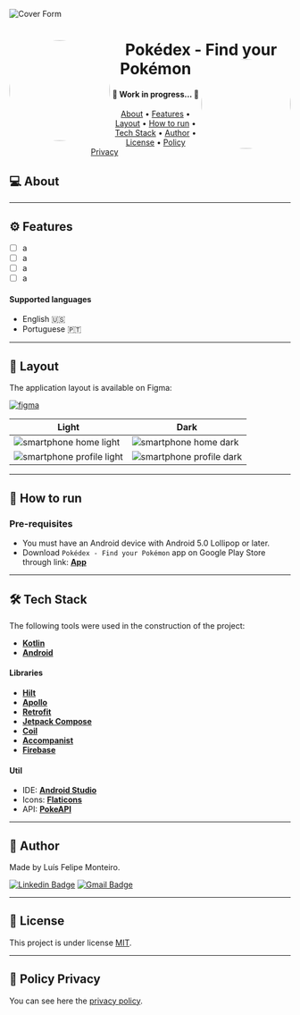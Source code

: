 ![Cover Form](https://user-images.githubusercontent.com/63600670/188512424-41de6784-202c-4af7-b90b-85ba36beb032.png)

<h1 align="center">
<a href="https://user-images.githubusercontent.com/63600670/188513795-98f87adf-8926-43ae-b63e-9cc8596fa321.png"><img align="left" style="border-radius: 50%;" src="https://user-images.githubusercontent.com/63600670/188514149-56f6a4bc-48ae-45ff-97a1-597d81f86950.png" width="180" alt=""/></a>
    Pokédex - Find your Pokémon
    <a href="https://play.google.com/store/apps/details?id=com.montfel.calculadoradegorjeta"><img align="right" style="border-radius: 50%;" src="https://user-images.githubusercontent.com/63600670/188514104-486f0a1c-0bbf-4333-bb1b-5088687efdc9.png" width="160" alt=""/></a>
</h1>


<h4 align="center">
	🚧   Work in progress...  🚧
</h4>

<p align="center">
 <a href="#-about">About</a> •
 <a href="#-features">Features</a> •
 <a href="#-layout">Layout</a> • 
 <a href="#-how-to-run">How to run</a> • 
 <a href="#-tech-stack">Tech Stack</a> • 
 <a href="#-author">Author</a> • 
 <a href="#-license">License</a> • 
 <a href="#-policy-privacy">Policy Privacy</a>
</p>


## 💻 About


---

## ⚙ Features

- [ ] a
- [ ] a
- [ ] a
- [ ] a

#### Supported languages

 - English 🇺🇸
 - Portuguese 🇵🇹

---

## 🎨 Layout

The application layout is available on Figma:

<a href="https://www.figma.com/file/THLxZSlOoUYMZrjFg0Kl1M/Pok%C3%A9dex?node-id=18241%3A2789">
  <img alt="figma" src="https://img.shields.io/badge/Acessar%20Layout%20-Figma-%2304D361">
</a>



Light | Dark
---|---
![smartphone home light](https://user-images.githubusercontent.com/63600670/188510434-9aee595d-9874-403b-a468-57b5437e5bbd.png) | ![smartphone home dark](https://user-images.githubusercontent.com/63600670/188510517-885264b6-a485-4269-9a29-214493f27137.png)
![smartphone profile light](https://user-images.githubusercontent.com/63600670/188510619-5b3c290c-52a8-4b79-ad17-9b8580d23472.png) | ![smartphone profile dark](https://user-images.githubusercontent.com/63600670/188510740-b93157d7-830c-4cf5-83f5-b690e6a32f8f.png)

---

## 🚀 How to run

### Pre-requisites

-   You must have an Android device with Android 5.0 Lollipop or later.
-   Download `Pokédex - Find your Pokémon` app on Google Play Store through link: **[App](https://www.android.com/)**

---

## 🛠 Tech Stack

The following tools were used in the construction of the project:

-   **[Kotlin](https://kotlinlang.org/)**
-   **[Android](https://www.android.com/)**

#### Libraries

-   **[Hilt](https://dagger.dev/hilt/)**
-   **[Apollo](https://www.apollographql.com/)**
-   **[Retrofit](https://square.github.io/retrofit/)**
-   **[Jetpack Compose](https://developer.android.com/jetpack/compose)**
-   **[Coil](https://coil-kt.github.io/coil/)**
-   **[Accompanist](https://google.github.io/accompanist/)**
-   **[Firebase](https://firebase.google.com/)**

#### Util

-   IDE:  **[Android Studio](https://developer.android.com/studio)**
-   Icons:  **[Flaticons](https://www.flaticon.com/)**
-   API:  **[PokeAPI](https://pokeapi.co/)**

---

## 🦸 Author

Made by Luís Felipe Monteiro.

[![Linkedin Badge](https://img.shields.io/badge/LinkedIn-0077B5?style=for-the-badge&logo=linkedin&logoColor=white)](https://www.linkedin.com/in/luis-felipe-monteiro/)
[![Gmail Badge](https://img.shields.io/badge/Gmail-D14836?style=for-the-badge&logo=gmail&logoColor=white)](mailto:felipemonteirose@gmail.com)

---

## 📝 License

This project is under license [MIT](./LICENSE).

---

## 📝 Policy Privacy
You can see here the [privacy policy](https://montfel.blogspot.com/2022/09/privacy-policy-luis-felipe-monteiro.html).
